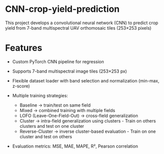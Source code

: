 # CNN-crop-yield-prediction
This project develops a convolutional neural network (CNN) to predict crop yield from 7-band multispectral UAV orthomosaic tiles (253×253 pixels)

# Features
- Custom PyTorch CNN pipeline for regression
- Supports 7-band multispectral image tiles (253×253 px)
- Flexible dataset loader with band selection and normalization (min-max, z-score)
- Multiple training strategies:
  - Baseline → train/test on same field
  - Mixed → combined training with multiple fields
  - LOFO (Leave-One-Field-Out) → cross-field generalization
  - Cluster → intra-field generalization using clusters - Train on others clusters and test on one cluster
  - Reverse-Cluster → inverse cluster-based evaluation - Train on one cluster and test on others

- Evaluation metrics: MSE, MAE, MAPE, R², Pearson correlation


